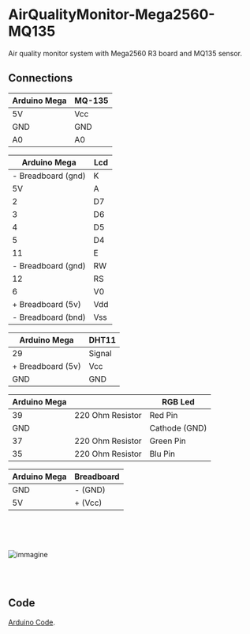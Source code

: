 # AirQualityMonitor-Mega2560-MQ135
Air quality monitor system with Mega2560 R3 board and MQ135 sensor.

## Connections

| Arduino Mega            | MQ-135  |
|---                      |---      |
| 5V                      | Vcc     |
| GND                     | GND     |
| A0                      | A0      |


| Arduino Mega            | Lcd     |
|---                      |---      |
| - Breadboard (gnd)      | K       |
| 5V                      | A       |
| 2                       | D7      |
| 3                       | D6      |
| 4                       | D5      |
| 5                       | D4      |
| 11                      | E       |
| - Breadboard (gnd)      | RW      |
|  12                     | RS      |
|  6                      | V0      |
| + Breadboard (5v)       | Vdd     |
| - Breadboard (bnd)      | Vss     |


| Arduino Mega            | DHT11   |
|---                      |---      |
| 29                      | Signal  |
| + Breadboard (5v)       | Vcc     |
| GND                     | GND     |


| Arduino Mega            |                       |   RGB Led   |
|---                      |---                    |---          |
| 39                      | 220 Ohm Resistor      |Red Pin      |
| GND                     |                       |Cathode (GND)|
| 37                      | 220 Ohm Resistor      |Green Pin    |
| 35                      | 220 Ohm Resistor      |Blu   Pin    |


| Arduino Mega            | Breadboard   |
|---                      |---           |
| GND                     | - (GND)      |
| 5V                      | + (Vcc)      |

<br/>
<br/>
<br/>


![immagine](https://user-images.githubusercontent.com/63566699/168480130-0ef0f336-6f63-43b6-8ace-ef48d2dd34be.png)

<br/>
<br/>

## Code

[Arduino Code](Mega2560-MQ135/Mega2560-MQ135.ino).

